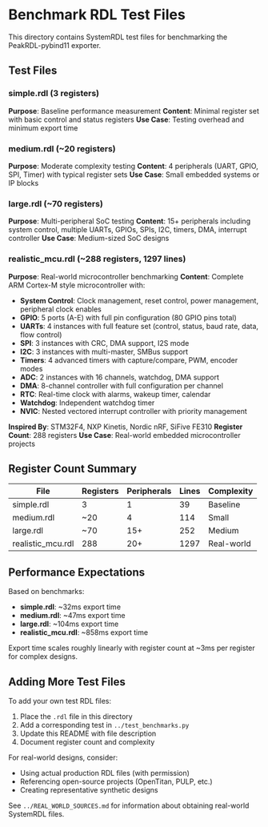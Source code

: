# Benchmark RDL Test Files

This directory contains SystemRDL test files for benchmarking the PeakRDL-pybind11 exporter.

## Test Files

### simple.rdl (3 registers)
**Purpose**: Baseline performance measurement
**Content**: Minimal register set with basic control and status registers
**Use Case**: Testing overhead and minimum export time

### medium.rdl (~20 registers)
**Purpose**: Moderate complexity testing
**Content**: 4 peripherals (UART, GPIO, SPI, Timer) with typical register sets
**Use Case**: Small embedded systems or IP blocks

### large.rdl (~70 registers)
**Purpose**: Multi-peripheral SoC testing
**Content**: 15+ peripherals including system control, multiple UARTs, GPIOs, SPIs, I2C, timers, DMA, interrupt controller
**Use Case**: Medium-sized SoC designs

### realistic_mcu.rdl (~288 registers, 1297 lines)
**Purpose**: Real-world microcontroller benchmarking
**Content**: Complete ARM Cortex-M style microcontroller with:
- **System Control**: Clock management, reset control, power management, peripheral clock enables
- **GPIO**: 5 ports (A-E) with full pin configuration (80 GPIO pins total)
- **UARTs**: 4 instances with full feature set (control, status, baud rate, data, flow control)
- **SPI**: 3 instances with CRC, DMA support, I2S mode
- **I2C**: 3 instances with multi-master, SMBus support
- **Timers**: 4 advanced timers with capture/compare, PWM, encoder modes
- **ADC**: 2 instances with 16 channels, watchdog, DMA support
- **DMA**: 8-channel controller with full configuration per channel
- **RTC**: Real-time clock with alarms, wakeup timer, calendar
- **Watchdog**: Independent watchdog timer
- **NVIC**: Nested vectored interrupt controller with priority management

**Inspired By**: STM32F4, NXP Kinetis, Nordic nRF, SiFive FE310
**Register Count**: 288 registers
**Use Case**: Real-world embedded microcontroller projects

## Register Count Summary

| File | Registers | Peripherals | Lines | Complexity |
|------|-----------|-------------|-------|------------|
| simple.rdl | 3 | 1 | 39 | Baseline |
| medium.rdl | ~20 | 4 | 114 | Small |
| large.rdl | ~70 | 15+ | 252 | Medium |
| realistic_mcu.rdl | 288 | 20+ | 1297 | Real-world |

## Performance Expectations

Based on benchmarks:

- **simple.rdl**: ~32ms export time
- **medium.rdl**: ~47ms export time  
- **large.rdl**: ~104ms export time
- **realistic_mcu.rdl**: ~858ms export time

Export time scales roughly linearly with register count at ~3ms per register for complex designs.

## Adding More Test Files

To add your own test RDL files:

1. Place the `.rdl` file in this directory
2. Add a corresponding test in `../test_benchmarks.py`
3. Update this README with file description
4. Document register count and complexity

For real-world designs, consider:
- Using actual production RDL files (with permission)
- Referencing open-source projects (OpenTitan, PULP, etc.)
- Creating representative synthetic designs

See `../REAL_WORLD_SOURCES.md` for information about obtaining real-world SystemRDL files.
